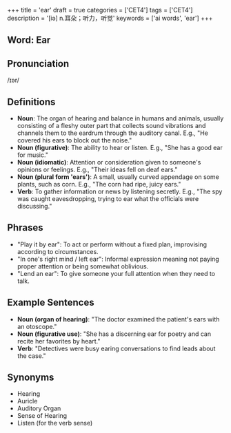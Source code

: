 +++
title = 'ear'
draft = true
categories = ['CET4']
tags = ['CET4']
description = '[iə] n.耳朵；听力，听觉'
keywords = ['ai words', 'ear']
+++

## Word: Ear

## Pronunciation
/ɪər/

## Definitions
- **Noun**: The organ of hearing and balance in humans and animals, usually consisting of a fleshy outer part that collects sound vibrations and channels them to the eardrum through the auditory canal. E.g., "He covered his ears to block out the noise."
- **Noun (figurative)**: The ability to hear or listen. E.g., "She has a good ear for music."
- **Noun (idiomatic)**: Attention or consideration given to someone's opinions or feelings. E.g., "Their ideas fell on deaf ears."
- **Noun (plural form 'ears')**: A small, usually curved appendage on some plants, such as corn. E.g., "The corn had ripe, juicy ears."
- **Verb**: To gather information or news by listening secretly. E.g., "The spy was caught eavesdropping, trying to ear what the officials were discussing."

## Phrases
- "Play it by ear": To act or perform without a fixed plan, improvising according to circumstances.
- "In one's right mind / left ear": Informal expression meaning not paying proper attention or being somewhat oblivious.
- "Lend an ear": To give someone your full attention when they need to talk.

## Example Sentences
- **Noun (organ of hearing)**: "The doctor examined the patient's ears with an otoscope."
- **Noun (figurative use)**: "She has a discerning ear for poetry and can recite her favorites by heart."
- **Verb**: "Detectives were busy earing conversations to find leads about the case."

## Synonyms
- Hearing
- Auricle
- Auditory Organ
- Sense of Hearing
- Listen (for the verb sense)
